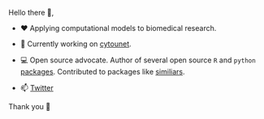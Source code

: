 
Hello there 👋, 



- ♥  Applying computational models to biomedical research. 

- 👷 Currently working on [cytounet](https://github.com/Nelson-Gon/cytounet). ‍


 - 💻 Open source advocate. Author of several open source `R` and `python` [packages](https://nelson-gon.github.io/projects).
Contributed to packages like [similiars](https://github.com/davidsjoberg/similiars).



- 📫 [Twitter](https://twitter.com/bionelsongon)  


Thank you 🖤

